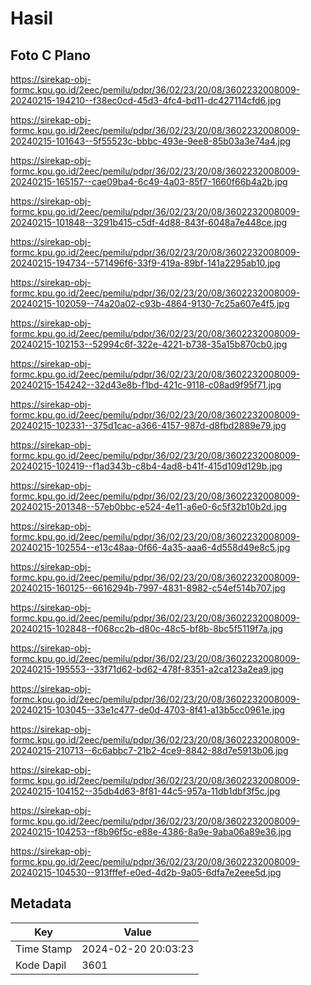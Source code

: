 # Hasil

## Foto C Plano

https://sirekap-obj-formc.kpu.go.id/2eec/pemilu/pdpr/36/02/23/20/08/3602232008009-20240215-194210--f38ec0cd-45d3-4fc4-bd11-dc427114cfd6.jpg

https://sirekap-obj-formc.kpu.go.id/2eec/pemilu/pdpr/36/02/23/20/08/3602232008009-20240215-101643--5f55523c-bbbc-493e-9ee8-85b03a3e74a4.jpg

https://sirekap-obj-formc.kpu.go.id/2eec/pemilu/pdpr/36/02/23/20/08/3602232008009-20240215-165157--cae09ba4-6c49-4a03-85f7-1660f66b4a2b.jpg

https://sirekap-obj-formc.kpu.go.id/2eec/pemilu/pdpr/36/02/23/20/08/3602232008009-20240215-101848--3291b415-c5df-4d88-843f-6048a7e448ce.jpg

https://sirekap-obj-formc.kpu.go.id/2eec/pemilu/pdpr/36/02/23/20/08/3602232008009-20240215-194734--571496f6-33f9-419a-89bf-141a2295ab10.jpg

https://sirekap-obj-formc.kpu.go.id/2eec/pemilu/pdpr/36/02/23/20/08/3602232008009-20240215-102059--74a20a02-c93b-4864-9130-7c25a607e4f5.jpg

https://sirekap-obj-formc.kpu.go.id/2eec/pemilu/pdpr/36/02/23/20/08/3602232008009-20240215-102153--52994c6f-322e-4221-b738-35a15b870cb0.jpg

https://sirekap-obj-formc.kpu.go.id/2eec/pemilu/pdpr/36/02/23/20/08/3602232008009-20240215-154242--32d43e8b-f1bd-421c-9118-c08ad9f95f71.jpg

https://sirekap-obj-formc.kpu.go.id/2eec/pemilu/pdpr/36/02/23/20/08/3602232008009-20240215-102331--375d1cac-a366-4157-987d-d8fbd2889e79.jpg

https://sirekap-obj-formc.kpu.go.id/2eec/pemilu/pdpr/36/02/23/20/08/3602232008009-20240215-102419--f1ad343b-c8b4-4ad8-b41f-415d109d129b.jpg

https://sirekap-obj-formc.kpu.go.id/2eec/pemilu/pdpr/36/02/23/20/08/3602232008009-20240215-201348--57eb0bbc-e524-4e11-a6e0-6c5f32b10b2d.jpg

https://sirekap-obj-formc.kpu.go.id/2eec/pemilu/pdpr/36/02/23/20/08/3602232008009-20240215-102554--e13c48aa-0f66-4a35-aaa6-4d558d49e8c5.jpg

https://sirekap-obj-formc.kpu.go.id/2eec/pemilu/pdpr/36/02/23/20/08/3602232008009-20240215-160125--6616294b-7997-4831-8982-c54ef514b707.jpg

https://sirekap-obj-formc.kpu.go.id/2eec/pemilu/pdpr/36/02/23/20/08/3602232008009-20240215-102848--f068cc2b-d80c-48c5-bf8b-8bc5f5119f7a.jpg

https://sirekap-obj-formc.kpu.go.id/2eec/pemilu/pdpr/36/02/23/20/08/3602232008009-20240215-195553--33f71d62-bd62-478f-8351-a2ca123a2ea9.jpg

https://sirekap-obj-formc.kpu.go.id/2eec/pemilu/pdpr/36/02/23/20/08/3602232008009-20240215-103045--33e1c477-de0d-4703-8f41-a13b5cc0961e.jpg

https://sirekap-obj-formc.kpu.go.id/2eec/pemilu/pdpr/36/02/23/20/08/3602232008009-20240215-210713--6c6abbc7-21b2-4ce9-8842-88d7e5913b06.jpg

https://sirekap-obj-formc.kpu.go.id/2eec/pemilu/pdpr/36/02/23/20/08/3602232008009-20240215-104152--35db4d63-8f81-44c5-957a-11db1dbf3f5c.jpg

https://sirekap-obj-formc.kpu.go.id/2eec/pemilu/pdpr/36/02/23/20/08/3602232008009-20240215-104253--f8b96f5c-e88e-4386-8a9e-9aba06a89e36.jpg

https://sirekap-obj-formc.kpu.go.id/2eec/pemilu/pdpr/36/02/23/20/08/3602232008009-20240215-104530--913fffef-e0ed-4d2b-9a05-6dfa7e2eee5d.jpg


## Metadata

| Key        | Value               |
| ---------- | ------------------- |
| Time Stamp | 2024-02-20 20:03:23 |
| Kode Dapil | 3601                |



